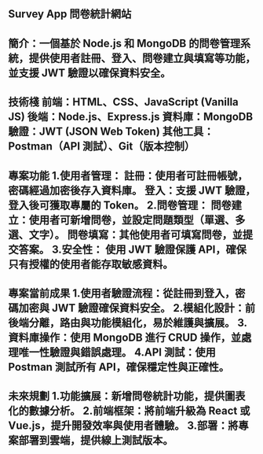 Survey App 問卷統計網站 
---
簡介：一個基於 Node.js 和 MongoDB 的問卷管理系統，提供使用者註冊、登入、問卷建立與填寫等功能，並支援 JWT 驗證以確保資料安全。
---
技術棧
前端：HTML、CSS、JavaScript (Vanilla JS)
後端：Node.js、Express.js
資料庫：MongoDB
驗證：JWT (JSON Web Token)
其他工具：Postman（API 測試）、Git（版本控制）
---
專案功能
1.使用者管理：
    註冊：使用者可註冊帳號，密碼經過加密後存入資料庫。
    登入：支援 JWT 驗證，登入後可獲取專屬的 Token。
2.問卷管理：
    問卷建立：使用者可新增問卷，並設定問題類型（單選、多選、文字）。
    問卷填寫：其他使用者可填寫問卷，並提交答案。
3.安全性：
    使用 JWT 驗證保護 API，確保只有授權的使用者能存取敏感資料。
---
專案當前成果
    1.使用者驗證流程：從註冊到登入，密碼加密與 JWT 驗證確保資料安全。
    2.模組化設計：前後端分離，路由與功能模組化，易於維護與擴展。
    3.資料庫操作：使用 MongoDB 進行 CRUD 操作，並處理唯一性驗證與錯誤處理。
    4.API 測試：使用 Postman 測試所有 API，確保穩定性與正確性。
---
未來規劃
    1.功能擴展：新增問卷統計功能，提供圖表化的數據分析。
    2.前端框架：將前端升級為 React 或 Vue.js，提升開發效率與使用者體驗。
    3.部署：將專案部署到雲端，提供線上測試版本。
---
